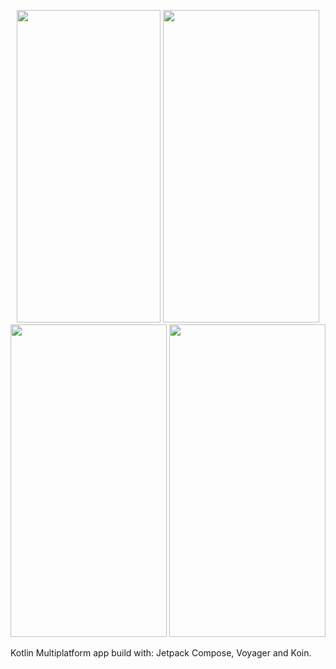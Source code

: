 
<p align="center">
    <img src="https://github.com/user-attachments/assets/839227da-5e1d-4344-ac15-dd6256e5ea32" width="230" height="500">
    <img src="https://github.com/user-attachments/assets/9a345edd-93d4-4939-b885-91286a5fa4ba" width="250" height="500">
    <img src="https://github.com/user-attachments/assets/8f127468-b07b-48f8-aa0e-adf605c7e3bf" width="250" height="500">
    <img src="https://github.com/user-attachments/assets/5dc185e8-96d5-4013-8748-9dc35aff1f1f" width="250" height="500">
</p>

Kotlin Multiplatform app build with: Jetpack Compose, Voyager and Koin.
